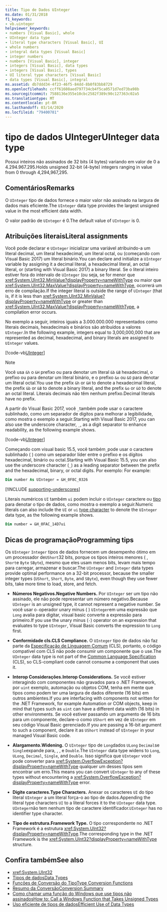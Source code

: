 ```yaml
---
title: Tipo de Dados UInteger
ms.date: 01/31/2018
f1_keywords:
- vb.uinteger
helpviewer_keywords:
- numbers [Visual Basic], whole
- UInteger data type
- literal type characters [Visual Basic], UI
- whole numbers
- integral data types [Visual Basic]
- integer numbers
- numbers [Visual Basic], integer
- integers [Visual Basic], data types
- integers [Visual Basic], types
- UI literal type characters [Visual Basic]
- data types [Visual Basic], integral
ms.assetid: db7ddd34-4f23-46f5-84dd-8b0f83bb8729
ms.openlocfilehash: ccff61608aed797734cb4f5ca0571d7ed73ba98b
ms.sourcegitcommit: 7588136e355e10cbc2582f389c90c127363c02a5
ms.translationtype: MT
ms.contentlocale: pt-BR
ms.lasthandoff: 03/14/2020
ms.locfileid: "79400781"
---
```

# <a name="uinteger-data-type"></a><span data-ttu-id="d7488-102">tipo de dados UInteger</span><span class="sxs-lookup"><span data-stu-id="d7488-102">UInteger data type</span></span>

<span data-ttu-id="d7488-103">Possui inteiros não assinados de 32 bits (4 bytes) variando em valor de 0 a 4.294.967.295.</span><span class="sxs-lookup"><span data-stu-id="d7488-103">Holds unsigned 32-bit (4-byte) integers ranging in value from 0 through 4,294,967,295.</span></span>

## <a name="remarks"></a><span data-ttu-id="d7488-104">Comentários</span><span class="sxs-lookup"><span data-stu-id="d7488-104">Remarks</span></span>

<span data-ttu-id="d7488-105">O `UInteger` tipo de dados fornece o maior valor não assinado na largura de dados mais eficiente.</span><span class="sxs-lookup"><span data-stu-id="d7488-105">The `UInteger` data type provides the largest unsigned value in the most efficient data width.</span></span>

<span data-ttu-id="d7488-106">O valor padrão de `UInteger` é 0.</span><span class="sxs-lookup"><span data-stu-id="d7488-106">The default value of `UInteger` is 0.</span></span>

## <a name="literal-assignments"></a><span data-ttu-id="d7488-107">Atribuições literais</span><span class="sxs-lookup"><span data-stu-id="d7488-107">Literal assignments</span></span>

<span data-ttu-id="d7488-108">Você pode declarar e `UInteger` inicializar uma variável atribuindo-a um literal decimal, um literal hexadecimal, um literal octal, ou (começando com Visual Basic 2017) um literal binário.</span><span class="sxs-lookup"><span data-stu-id="d7488-108">You can declare and initialize a `UInteger` variable by assigning it a decimal literal, a hexadecimal literal, an octal literal, or (starting with Visual Basic 2017) a binary literal.</span></span> <span data-ttu-id="d7488-109">Se o literal inteiro estiver fora do intervalo de `UInteger` (ou seja, se for menor que <xref:System.UInt32.MinValue?displayProperty=nameWithType> ou maior que <xref:System.UInt32.MaxValue?displayProperty=nameWithType>, ocorrerá um erro de compilação.</span><span class="sxs-lookup"><span data-stu-id="d7488-109">If the integer literal is outside the range of `UInteger` (that is, if it is less than <xref:System.UInt32.MinValue?displayProperty=nameWithType> or greater than <xref:System.UInt32.MaxValue?displayProperty=nameWithType>, a compilation error occurs.</span></span>

<span data-ttu-id="d7488-110">No exemplo a seguir, inteiros iguais a 3.000.000.000 representados como literais decimais, hexadecimais e binários são atribuídos a valores `UInteger`.</span><span class="sxs-lookup"><span data-stu-id="d7488-110">In the following example, integers equal to 3,000,000,000 that are represented as decimal, hexadecimal, and binary literals are assigned to `UInteger` values.</span></span>

[!code-vb[UInteger](../../../../samples/snippets/visualbasic/language-reference/data-types/numeric-literals.vb#UInt)]

> [!NOTE]
> <span data-ttu-id="d7488-111">Você usa `&h` o `&H` prefixo ou para denotar um literal `&b` `&B` hexadecimal, o prefixo ou para denotar um literal binário, e o prefixo `&o` ou `&O` para denotar um literal octal.</span><span class="sxs-lookup"><span data-stu-id="d7488-111">You use the prefix `&h` or `&H` to denote a hexadecimal literal, the prefix `&b` or `&B` to denote a binary literal, and the prefix `&o` or `&O` to denote an octal literal.</span></span> <span data-ttu-id="d7488-112">Literais decimais não têm nenhum prefixo.</span><span class="sxs-lookup"><span data-stu-id="d7488-112">Decimal literals have no prefix.</span></span>

<span data-ttu-id="d7488-113">A partir do Visual Basic 2017, você `_`também pode usar o caractere sublinhado, como um separador de dígitos para melhorar a legibilidade, como mostra o exemplo a seguir.</span><span class="sxs-lookup"><span data-stu-id="d7488-113">Starting with Visual Basic 2017, you can also use the underscore character, `_`, as a digit separator to enhance readability, as the following example shows.</span></span>

[!code-vb[UInteger](../../../../samples/snippets/visualbasic/language-reference/data-types/numeric-literals.vb#UIntS)]

<span data-ttu-id="d7488-114">Começando com visual basic 15.5, você também`_`pode usar o caractere sublinhado ( ) como um separador líder entre o prefixo e os dígitos hexadecimal, binário ou octal.</span><span class="sxs-lookup"><span data-stu-id="d7488-114">Starting with Visual Basic 15.5, you can also use the underscore character (`_`) as a leading separator between the prefix and the hexadecimal, binary, or octal digits.</span></span> <span data-ttu-id="d7488-115">Por exemplo: </span><span class="sxs-lookup"><span data-stu-id="d7488-115">For example:</span></span>

```vb
Dim number As UInteger = &H_0F8C_0326
```

[!INCLUDE [supporting-underscores](../../../../includes/vb-separator-langversion.md)]

<span data-ttu-id="d7488-116">Literais numéricos `UI` também `ui` podem incluir o `UInteger` caractere ou [tipo](../../programming-guide/language-features/data-types/type-characters.md) para denotar o tipo de dados, como mostra o exemplo a seguir.</span><span class="sxs-lookup"><span data-stu-id="d7488-116">Numeric literals can also include the `UI` or `ui` [type character](../../programming-guide/language-features/data-types/type-characters.md) to denote the `UInteger` data type, as the following example shows.</span></span>

```vb
Dim number = &H_0FAC_14D7ui
```

## <a name="programming-tips"></a><span data-ttu-id="d7488-117">Dicas de programação</span><span class="sxs-lookup"><span data-stu-id="d7488-117">Programming tips</span></span>

<span data-ttu-id="d7488-118">Os `UInteger` `Integer` tipos de dados fornecem um desempenho ótimo em um processador de`UShort`32 bits, porque os tipos inteiros menores ( , `Short`e `Byte` `SByte`), mesmo que eles usam menos bits, levam mais tempo para carregar, armazenar e buscar.</span><span class="sxs-lookup"><span data-stu-id="d7488-118">The `UInteger` and `Integer` data types provide optimal performance on a 32-bit processor, because the smaller integer types (`UShort`, `Short`, `Byte`, and `SByte`), even though they use fewer bits, take more time to load, store, and fetch.</span></span>

- <span data-ttu-id="d7488-119">**Números Negativos.**</span><span class="sxs-lookup"><span data-stu-id="d7488-119">**Negative Numbers.**</span></span> <span data-ttu-id="d7488-120">Por `UInteger` ser um tipo não assinado, ele não pode representar um número negativo.</span><span class="sxs-lookup"><span data-stu-id="d7488-120">Because `UInteger` is an unsigned type, it cannot represent a negative number.</span></span> <span data-ttu-id="d7488-121">Se você usar o`-`operador unary minus ( ) `UInteger`em uma expressão que `Long` avalia para digitar, visual basic converte a expressão para primeiro.</span><span class="sxs-lookup"><span data-stu-id="d7488-121">If you use the unary minus (`-`) operator on an expression that evaluates to type `UInteger`, Visual Basic converts the expression to `Long` first.</span></span>

- <span data-ttu-id="d7488-122">**Conformidade cls.**</span><span class="sxs-lookup"><span data-stu-id="d7488-122">**CLS Compliance.**</span></span> <span data-ttu-id="d7488-123">O `UInteger` tipo de dados não faz parte da [Especificação de Linguagem Comum](https://www.ecma-international.org/publications/standards/Ecma-335.htm) (CLS), portanto, o código compatível com CLS não pode consumir um componente que o use.</span><span class="sxs-lookup"><span data-stu-id="d7488-123">The `UInteger` data type is not part of the [Common Language Specification](https://www.ecma-international.org/publications/standards/Ecma-335.htm) (CLS), so CLS-compliant code cannot consume a component that uses it.</span></span>

- <span data-ttu-id="d7488-124">**Interop Considerações.**</span><span class="sxs-lookup"><span data-stu-id="d7488-124">**Interop Considerations.**</span></span> <span data-ttu-id="d7488-125">Se você estiver interagindo com componentes não gravados para o .NET Framework, por `uint` exemplo, automação ou objetos COM, tenha em mente que tipos como podem ter uma largura de dados diferente (16 bits) em outros ambientes.</span><span class="sxs-lookup"><span data-stu-id="d7488-125">If you are interfacing with components not written for the .NET Framework, for example Automation or COM objects, keep in mind that types such as `uint` can have a different data width (16 bits) in other environments.</span></span> <span data-ttu-id="d7488-126">Se você estiver passando um argumento de 16 bits para um componente, declare-o como `UShort` em vez de `UInteger` em seu código Visual Basic gerenciado.</span><span class="sxs-lookup"><span data-stu-id="d7488-126">If you are passing a 16-bit argument to such a component, declare it as `UShort` instead of `UInteger` in your managed Visual Basic code.</span></span>

- <span data-ttu-id="d7488-127">**Alargamento.**</span><span class="sxs-lookup"><span data-stu-id="d7488-127">**Widening.**</span></span> <span data-ttu-id="d7488-128">O `UInteger` tipo de `Long`dados `ULong` `Decimal`se `Single`expande para, , , e `Double`.</span><span class="sxs-lookup"><span data-stu-id="d7488-128">The `UInteger` data type widens to `Long`, `ULong`, `Decimal`, `Single`, and `Double`.</span></span> <span data-ttu-id="d7488-129">Isso significa que `UInteger` você pode converter para <xref:System.OverflowException?displayProperty=nameWithType> qualquer um desses tipos sem encontrar um erro.</span><span class="sxs-lookup"><span data-stu-id="d7488-129">This means you can convert `UInteger` to any of these types without encountering a <xref:System.OverflowException?displayProperty=nameWithType> error.</span></span>

- <span data-ttu-id="d7488-130">**Digite caracteres.**</span><span class="sxs-lookup"><span data-stu-id="d7488-130">**Type Characters.**</span></span> <span data-ttu-id="d7488-131">Anexar os caracteres `UI` do tipo literal `UInteger` a um literal força-o ao tipo de dados.</span><span class="sxs-lookup"><span data-stu-id="d7488-131">Appending the literal type characters `UI` to a literal forces it to the `UInteger` data type.</span></span> <span data-ttu-id="d7488-132">`UInteger`não tem nenhum tipo de caractere identificador.</span><span class="sxs-lookup"><span data-stu-id="d7488-132">`UInteger` has no identifier type character.</span></span>

- <span data-ttu-id="d7488-133">**Tipo de estrutura.**</span><span class="sxs-lookup"><span data-stu-id="d7488-133">**Framework Type.**</span></span> <span data-ttu-id="d7488-134">O tipo correspondente no .NET Framework é a estrutura <xref:System.UInt32?displayProperty=nameWithType>.</span><span class="sxs-lookup"><span data-stu-id="d7488-134">The corresponding type in the .NET Framework is the <xref:System.UInt32?displayProperty=nameWithType> structure.</span></span>

## <a name="see-also"></a><span data-ttu-id="d7488-135">Confira também</span><span class="sxs-lookup"><span data-stu-id="d7488-135">See also</span></span>

- <xref:System.UInt32>
- [<span data-ttu-id="d7488-136">Tipos de dados</span><span class="sxs-lookup"><span data-stu-id="d7488-136">Data Types</span></span>](../../../visual-basic/language-reference/data-types/index.md)
- [<span data-ttu-id="d7488-137">Funções de Conversão do Tipo</span><span class="sxs-lookup"><span data-stu-id="d7488-137">Type Conversion Functions</span></span>](../../../visual-basic/language-reference/functions/type-conversion-functions.md)
- [<span data-ttu-id="d7488-138">Resumo da Conversão</span><span class="sxs-lookup"><span data-stu-id="d7488-138">Conversion Summary</span></span>](../../../visual-basic/language-reference/keywords/conversion-summary.md)
- [<span data-ttu-id="d7488-139">Como chamar uma função do Windows que use tipos não assinados</span><span class="sxs-lookup"><span data-stu-id="d7488-139">How to: Call a Windows Function that Takes Unsigned Types</span></span>](../../../visual-basic/programming-guide/com-interop/how-to-call-a-windows-function-that-takes-unsigned-types.md)
- [<span data-ttu-id="d7488-140">Uso eficiente de tipos de dados</span><span class="sxs-lookup"><span data-stu-id="d7488-140">Efficient Use of Data Types</span></span>](../../../visual-basic/programming-guide/language-features/data-types/efficient-use-of-data-types.md)
